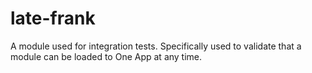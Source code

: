 # late-frank

A module used for integration tests. Specifically used to validate that a module can be loaded
to One App at any time.
